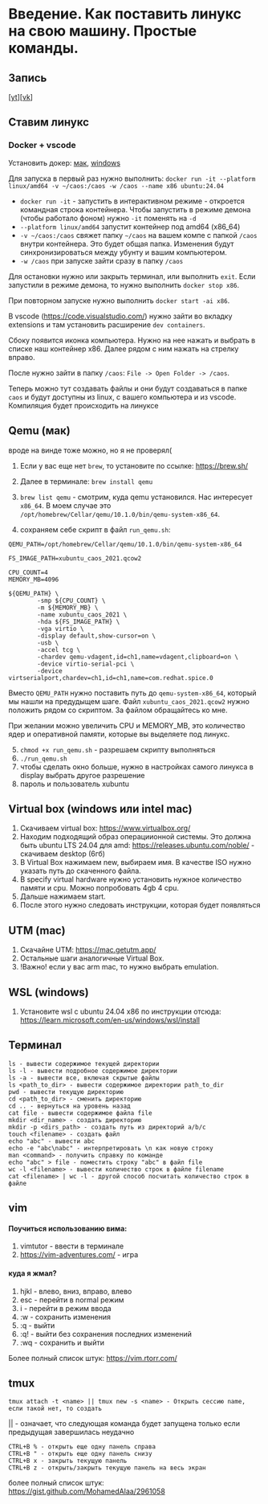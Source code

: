 # Введение. Как поставить линукс на свою машину. Простые команды.

## Запись
[[yt](https://youtu.be/Hk1x05fBTKw)][[vk](https://vkvideo.ru/video-221776054_456239058)]

## Ставим линукс


### Docker + vscode

Установить докер: [мак](https://docs.docker.com/desktop/setup/install/mac-install/), [windows](https://docs.docker.com/desktop/setup/install/windows-install/)

Для запуска в первый раз нужно выполнить:
`docker run -it --platform linux/amd64 -v ~/caos:/caos -w /caos --name x86 ubuntu:24.04`

- `docker run -it` - запустить в интерактивном режиме - откроется командная строка контейнера. Чтобы запустить в режиме демона (чтобы работало фоном) нужно `-it` поменять на `-d`
- `--platform linux/amd64` запустит контейнер под amd64 (x86_64)
- `-v ~/caos:/caos` свяжет папку `~/caos` на вашем компе с папкой `/caos` внутри контейнера. Это будет общая папка. Изменения будут синхронизироваться между убунту и вашим компьютером.
- `-w /caos` при запуске зайти сразу в папку `/caos`

Для остановки нужно или закрыть терминал, или выполнить `exit`. Если запустили в режиме демона, то нужно выполнить `docker stop x86`.

При повторном запуске нужно выполнить `docker start -ai x86`. 

В vscode (https://code.visualstudio.com/) нужно зайти во вкладку extensions и там установить расширение `dev containers`.

Сбоку появится иконка компьютера. Нужно на нее нажать и выбрать в списке наш контейнер x86. Далее рядом с ним нажать на стрелку вправо.

После нужно зайти в папку `/caos`: `File -> Open Folder -> /caos`.

Теперь можно тут создавать файлы и они будут создаваться в папке `caos` и будут доступны из linux, с вашего компьютера и из vscode. Компиляция будет происходить на линуксе

## Qemu (мак)

вроде на винде тоже можно, но я не проверял( 

1. Если у вас еще нет `brew`, то установите по ссылке: https://brew.sh/

2. Далее в терминале: `brew install qemu`

3. `brew list qemu` - смотрим, куда qemu установился. Нас интересует `x86_64`. В моем случае это `/opt/homebrew/Cellar/qemu/10.1.0/bin/qemu-system-x86_64`.

4. сохраняем себе скрипт в файл `run_qemu.sh`:

```
QEMU_PATH=/opt/homebrew/Cellar/qemu/10.1.0/bin/qemu-system-x86_64

FS_IMAGE_PATH=xubuntu_caos_2021.qcow2

CPU_COUNT=4
MEMORY_MB=4096

${QEMU_PATH} \
        -smp ${CPU_COUNT} \
        -m ${MEMORY_MB} \
        -name xubuntu_caos_2021 \
        -hda ${FS_IMAGE_PATH} \
        -vga virtio \
        -display default,show-cursor=on \
        -usb \
        -accel tcg \
        -chardev qemu-vdagent,id=ch1,name=vdagent,clipboard=on \
        -device virtio-serial-pci \
        -device virtserialport,chardev=ch1,id=ch1,name=com.redhat.spice.0
```

Вместо `QEMU_PATH` нужно поставить путь до `qemu-system-x86_64`, который мы нашли на предудыщем шаге. Файл `xubuntu_caos_2021.qcow2` нужно положить рядом со скриптом. За файлом обращайтесь ко мне.

При желании можно увеличить CPU и MEMORY_MB, это количество ядер и оперативной памяти, которые вы выделяете под линукс.


5. `chmod +x run_qemu.sh` - разрешаем скрипту выполняться
6. `./run_qemu.sh`
7. чтобы сделать окно больше, нужно в настройках самого линукса в display выбрать другое разрешение
8. пароль и пользователь xubuntu

## Virtual box (windows или intel mac)

1. Скачиваем virtual box: https://www.virtualbox.org/
2. Находим подходящий образ операциионной системы. Это должна быть ubuntu LTS 24.04 для amd: https://releases.ubuntu.com/noble/ - скачиваем desktop (6гб)
3. В Virtual Box нажимаем new, выбираем имя. В качестве ISO нужно указать путь до скаченного файла.
4. В specify virtual hardware нужно установить нужное количество памяти и cpu. Можно попробовать 4gb 4 cpu.
5. Дальше нажимаем start.
6. После этого нужно следовать инструкции, которая будет появляться

## UTM (mac)

1. Скачайне UTM: https://mac.getutm.app/
2. Остальные шаги аналогичные Virtual Box.
3. !Важно! если у вас arm mac, то нужно выбрать emulation.

## WSL (windows)

1. Установите wsl с ubuntu 24.04 x86 по инструкции отсюда: https://learn.microsoft.com/en-us/windows/wsl/install


## Терминал

	ls - вывести содержимое текущей директории 
	ls -l - вывести подробное содержимое директории
	ls -a - вывести все, включая скрытые файлы
	ls <path_to_dir> - вывести содержимое директории path_to_dir
	pwd - вывести текущую директорию
	cd <path_to_dir> - сменить директорию
	cd .. - вернуться на уровень назад
	cat file - вывести содержимое файла file
	mkdir <dir_name> - создать директорию
	mkdir -p <dirs_path> - создать путь из директорий a/b/c
	touch <filename> - создать файл
	echo "abc" - вывести abc
	echo -e "abc\nabc" - интерпретировать \n как новую строку
	man <command> - получить справку по команде
	echo "abc" > file - поместить строку "abc" в файл file
	wc -l <filename> - вывести количество строк в файле filename
	cat <filename> | wc -l - другой способ посчитать количество строк в файле

## vim

#### Поучиться использованию вима:

1. vimtutor - ввести в терминале
2. https://vim-adventures.com/ - игра 

#### куда я жмал?

1. hjkl - влево, вниз, вправо, влево
2. esc - перейти в normal режим 
3. i - перейти в режим ввода
4. :w - сохранить изменения
5. :q - выйти
6. :q! - выйти без сохранения последних изменений
7. :wq - сохранить и выйти

Более полный список штук: https://vim.rtorr.com/
## tmux

	tmux attach -t <name> || tmux new -s <name> - Открыть сессию name, если такой нет, то создать

|| - означает, что следующая команда будет запущена только если предыдущая завершилась неудачно

	CTRL+B % - открыть еще одну панель справа
	CTRL+B " - открыть еще одну панель снизу
	CTRL+B x - закрыть текущую панель
	CTRL+B z - открыть/закрыть текущую панель на весь экран

более полный список штук: https://gist.github.com/MohamedAlaa/2961058
